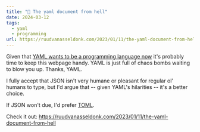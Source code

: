 ```yaml
---
title: "🔗 The yaml document from hell"
date: 2024-03-12
tags:
  - yaml
  - programming
url: https://ruudvanasseldonk.com/2023/01/11/the-yaml-document-from-hell
---
```


Given that [YAML wants to be a programming language now](https://thenewstack.io/with-yamlscript-yaml-becomes-a-proper-programming-language/) it's probably time to keep this webpage handy. YAML is just full of chaos bombs waiting to blow you up. Thanks, YAML.

I fully accept that JSON isn't very humane or pleasant for regular ol' humans to type, but I'd argue that -- given YAML's hilarities -- it's a better choice.

If JSON won't due, I'd prefer [TOML](https://toml.io/en/).

Check it out: https://ruudvanasseldonk.com/2023/01/11/the-yaml-document-from-hell